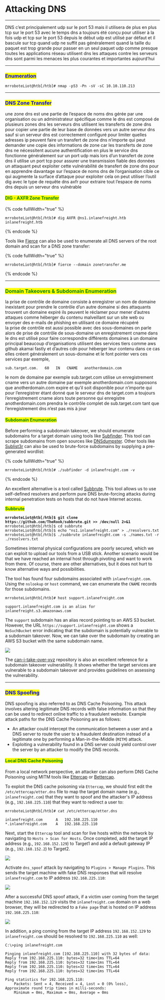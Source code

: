 # Attacking DNS

***

DNS c’est principalement udp sur le port 53 mais il utilisera de plus en plus tcp sur le port 53 avec le temps dns a toujours été conçu pour utiliser à la fois udp et tcp sur le port 53 depuis le début udp est utilisé par défaut et il bascule sur tcp quand udp ne suffit pas généralement quand la taille du paquet est trop grande pour passer en un seul paquet udp comme presque toutes les applications réseau utilisent dns les attaques contre les serveurs dns sont parmi les menaces les plus courantes et importantes aujourd’hui

***

### <mark style="color:blue;">Enumeration</mark>

```shell-session
mrroboteLiot@htb[/htb]# nmap -p53 -Pn -sV -sC 10.10.110.213

```

***

### <mark style="color:blue;">DNS Zone Transfer</mark>

une zone dns est une partie de l’espace de noms dns gérée par une organisation ou un administrateur spécifique comme le dns est composé de plusieurs zones dns les serveurs dns utilisent les transferts de zone dns pour copier une partie de leur base de données vers un autre serveur dns sauf si un serveur dns est correctement configuré pour limiter quelles adresses ip peuvent faire un transfert de zone dns n’importe qui peut demander une copie des informations de zone car les transferts de zone dns ne nécessitent aucune authentification en plus le service dns fonctionne généralement sur un port udp mais lors d’un transfert de zone dns il utilise un port tcp pour assurer une transmission fiable des données\
un attaquant peut exploiter cette vulnérabilité de transfert de zone dns pour en apprendre davantage sur l’espace de noms dns de l’organisation cible ce qui augmente la surface d’attaque pour exploiter cela on peut utiliser l’outil dig avec le type de requête dns axfr pour extraire tout l’espace de noms dns depuis un serveur dns vulnérable

#### <mark style="color:green;">**DIG - AXFR Zone Transfer**</mark>

{% code fullWidth="true" %}
```shell-session
mrroboteLiot@htb[/htb]# dig AXFR @ns1.inlanefreight.htb inlanefreight.htb
```
{% endcode %}

Tools like [Fierce](https://github.com/mschwager/fierce) can also be used to enumerate all DNS servers of the root domain and scan for a DNS zone transfer:

{% code fullWidth="true" %}
```shell-session
mrroboteLiot@htb[/htb]# fierce --domain zonetransfer.me
```
{% endcode %}

***

### <mark style="color:green;">Domain Takeovers & Subdomain Enumeration</mark>

la prise de contrôle de domaine consiste à enregistrer un nom de domaine inexistant pour prendre le contrôle d’un autre domaine si des attaquants trouvent un domaine expiré ils peuvent le réclamer pour mener d’autres attaques comme héberger du contenu malveillant sur un site web ou envoyer des e-mails de phishing en utilisant ce domaine récupéré\
la prise de contrôle est aussi possible avec des sous-domaines on parle alors de prise de contrôle de sous-domaine un enregistrement cname dans le dns est utilisé pour faire correspondre différents domaines à un domaine principal beaucoup d’organisations utilisent des services tiers comme aws github akamai fastly et d’autres cdn pour héberger leur contenu dans ce cas elles créent généralement un sous-domaine et le font pointer vers ces services par exemple,

```shell-session
sub.target.com.   60   IN   CNAME   anotherdomain.com
```

le nom de domaine par exemple sub.target.com utilise un enregistrement cname vers un autre domaine par exemple anotherdomain.com supposons que anotherdomain.com expire et qu’il soit disponible pour n’importe qui pour l’enregistrer étant donné que le serveur dns de target.com a toujours l’enregistrement cname alors toute personne qui enregistre anotherdomain.com prendra le contrôle complet de sub.target.com tant que l’enregistrement dns n’est pas mis à jour

#### <mark style="color:green;">**Subdomain Enumeration**</mark>

Before performing a subdomain takeover, we should enumerate subdomains for a target domain using tools like [Subfinder](https://github.com/projectdiscovery/subfinder). This tool can scrape subdomains from open sources like [DNSdumpster](https://dnsdumpster.com/). Other tools like [Sublist3r](https://github.com/aboul3la/Sublist3r) can also be used to brute-force subdomains by supplying a pre-generated wordlist:

{% code fullWidth="true" %}
```shell-session
mrroboteLiot@htb[/htb]# ./subfinder -d inlanefreight.com -v                  
```
{% endcode %}

An excellent alternative is a tool called [Subbrute](https://github.com/TheRook/subbrute). This tool allows us to use self-defined resolvers and perform pure DNS brute-forcing attacks during internal penetration tests on hosts that do not have Internet access.

<mark style="color:green;">**Subbrute**</mark>

<pre class="language-shell-session" data-full-width="true"><code class="lang-shell-session"><strong>mrroboteLiot@htb[/htb]$ git clone https://github.com/TheRook/subbrute.git >> /dev/null 2>&#x26;1
</strong>mrroboteLiot@htb[/htb]$ cd subbrute
mrroboteLiot@htb[/htb]$ echo "ns1.inlanefreight.com" > ./resolvers.txt
mrroboteLiot@htb[/htb]$ ./subbrute inlanefreight.com -s ./names.txt -r ./resolvers.txt
</code></pre>

Sometimes internal physical configurations are poorly secured, which we can exploit to upload our tools from a USB stick. Another scenario would be that we have reached an internal host through pivoting and want to work from there. Of course, there are other alternatives, but it does not hurt to know alternative ways and possibilities.

The tool has found four subdomains associated with `inlanefreight.com`. Using the `nslookup` or `host` command, we can enumerate the `CNAME` records for those subdomains.

```shell-session
mrroboteLiot@htb[/htb]# host support.inlanefreight.com

support.inlanefreight.com is an alias for inlanefreight.s3.amazonaws.com
```

The `support` subdomain has an alias record pointing to an AWS S3 bucket. However, the URL `https://support.inlanefreight.com` shows a `NoSuchBucket` error indicating that the subdomain is potentially vulnerable to a subdomain takeover. Now, we can take over the subdomain by creating an AWS S3 bucket with the same subdomain name.

![](https://academy.hackthebox.com/storage/modules/116/s3.png)

The [can-i-take-over-xyz](https://github.com/EdOverflow/can-i-take-over-xyz) repository is also an excellent reference for a subdomain takeover vulnerability. It shows whether the target services are vulnerable to a subdomain takeover and provides guidelines on assessing the vulnerability.

***

### <mark style="color:blue;">DNS Spoofing</mark>

DNS spoofing is also referred to as DNS Cache Poisoning. This attack involves altering legitimate DNS records with false information so that they can be used to redirect online traffic to a fraudulent website. Example attack paths for the DNS Cache Poisoning are as follows:

* An attacker could intercept the communication between a user and a DNS server to route the user to a fraudulent destination instead of a legitimate one by performing a Man-in-the-Middle (`MITM`) attack.
* Exploiting a vulnerability found in a DNS server could yield control over the server by an attacker to modify the DNS records.

#### <mark style="color:green;">**Local DNS Cache Poisoning**</mark>

From a local network perspective, an attacker can also perform DNS Cache Poisoning using MITM tools like [Ettercap](https://www.ettercap-project.org/) or [Bettercap](https://www.bettercap.org/).

To exploit the DNS cache poisoning via `Ettercap`, we should first edit the `/etc/ettercap/etter.dns` file to map the target domain name (e.g., `inlanefreight.com`) that they want to spoof and the attacker's IP address (e.g., `192.168.225.110`) that they want to redirect a user to:

```shell-session
mrroboteLiot@htb[/htb]# cat /etc/ettercap/etter.dns

inlanefreight.com      A   192.168.225.110
*.inlanefreight.com    A   192.168.225.110
```

Next, start the `Ettercap` tool and scan for live hosts within the network by navigating to `Hosts > Scan for Hosts`. Once completed, add the target IP address (e.g., `192.168.152.129`) to Target1 and add a default gateway IP (e.g., `192.168.152.2`) to Target2.

![](https://academy.hackthebox.com/storage/modules/116/target.png)

Activate `dns_spoof` attack by navigating to `Plugins > Manage Plugins`. This sends the target machine with fake DNS responses that will resolve `inlanefreight.com` to IP address `192.168.225.110`:

![](https://academy.hackthebox.com/storage/modules/116/etter_plug.png)

After a successful DNS spoof attack, if a victim user coming from the target machine `192.168.152.129` visits the `inlanefreight.com` domain on a web browser, they will be redirected to a `Fake page` that is hosted on IP address `192.168.225.110`:

![](https://academy.hackthebox.com/storage/modules/116/etter_site.png)

In addition, a ping coming from the target IP address `192.168.152.129` to `inlanefreight.com` should be resolved to `192.168.225.110` as well:

```cmd-session
C:\>ping inlanefreight.com

Pinging inlanefreight.com [192.168.225.110] with 32 bytes of data:
Reply from 192.168.225.110: bytes=32 time<1ms TTL=64
Reply from 192.168.225.110: bytes=32 time<1ms TTL=64
Reply from 192.168.225.110: bytes=32 time<1ms TTL=64
Reply from 192.168.225.110: bytes=32 time<1ms TTL=64

Ping statistics for 192.168.225.110:
    Packets: Sent = 4, Received = 4, Lost = 0 (0% loss),
Approximate round trip times in milli-seconds:
    Minimum = 0ms, Maximum = 0ms, Average = 0ms
```
